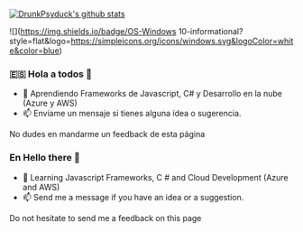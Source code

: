 [![DrunkPsyduck's github stats](https://github-readme-stats.vercel.app/api?username=drunkpsyduck)](https://github.com/anuraghazra/github-readme-stats)

![](https://img.shields.io/badge/OS-Windows 10-informational?style=flat&logo=https://simpleicons.org/icons/windows.svg&logoColor=white&color=blue)

### 🇪🇸 Hola a todos 👋
- 🔭 Aprendiendo Frameworks de Javascript, C# y Desarrollo en la nube (Azure y AWS) 
- 📫 Envíame un mensaje si tienes alguna ídea o sugerencia.
      
No dudes en mandarme un feedback de esta página     


### En Hello there 👋
- 🔭 Learning Javascript Frameworks, C # and Cloud Development (Azure and AWS)
- 📫 Send me a message if you have an idea or a suggestion.


Do not hesitate to send me a feedback on this page
<!--
**DrunkPsyduck/DrunkPsyduck** is a ✨ _special_ ✨ repository because its `README.md` (this file) appears on your GitHub profile.


Repositorios populares/Popular repos
[![ReadMe Card](https://github-readme-stats.vercel.app/api/pin/?username=drunkpsyduck&repo=ZeiterFree)](https://github.com/anuraghazra/github-readme-stats)
Here are some ideas to get you started:

- 🔭 I’m currently working on ...
- 🌱 I’m currently learning ...
- 👯 I’m looking to collaborate on ...
- 🤔 I’m looking for help with ...
- 💬 Ask me about ...
- 📫 How to reach me: ...
- 😄 Pronouns: ...
- ⚡ Fun fact: ...
-->
